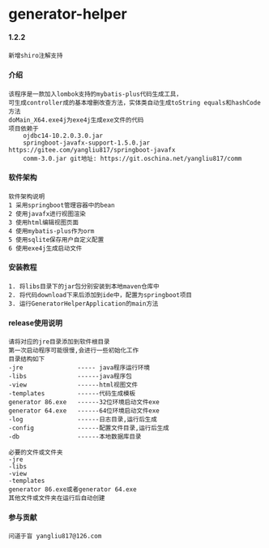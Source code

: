 # generator-helper

#### 1.2.2
    新增shiro注解支持
    
#### 介绍
    该程序是一款加入lombok支持的mybatis-plus代码生成工具，
    可生成controller成的基本增删改查方法，实体类自动生成toString equals和hashCode方法
    doMain_X64.exe4j为exe4j生成exe文件的代码
    项目依赖于
        ojdbc14-10.2.0.3.0.jar 
        springboot-javafx-support-1.5.0.jar  https://gitee.com/yangliu817/springboot-javafx
        comm-3.0.jar git地址: https://git.oschina.net/yangliu817/comm
#### 软件架构
    软件架构说明
    1 采用springboot管理容器中的bean
    2 使用javafx进行视图渲染
    3 使用html编辑视图页面
    4 使用mybatis-plus作为orm
    5 使用sqlite保存用户自定义配置
    6 使用exe4j生成启动文件

#### 安装教程

    1. 将libs目录下的jar包分别安装到本地maven仓库中
    2. 将代码download下来后添加到ide中，配置为springboot项目
    3. 运行GeneratorHelperApplication的main方法

#### release使用说明
    请将对应的jre目录添加到软件根目录
    第一次启动程序可能很慢,会进行一些初始化工作
    目录结构如下
    -jre               ----- java程序运行环境
    -libs		       ------java程序包
    -view		       ------html视图文件
    -templates	       ------代码生成模板
    generator 86.exe   ------32位环境启动文件exe
    generator 64.exe   ------64位环境启动文件exe
    -log               ------日志目录,运行后生成
    -config            ------配置文件目录,运行后生成
    -db 		       ------本地数据库目录

    必要的文件或文件夹
    -jre
    -libs
    -view
    -templates
    generator 86.exe或者generator 64.exe
    其他文件或文件夹在运行后自动创建

#### 参与贡献

    问道于盲 yangliu817@126.com
